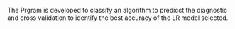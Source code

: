 The Prgram is developed to classify an algorithm to predicct the diagnostic and cross validation to identify the best accuracy of the LR model selected.